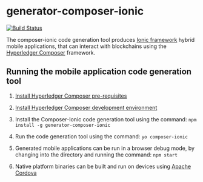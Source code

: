 # generator-composer-ionic

[![Build Status](https://travis-ci.com/Jakeeyturner/composer-ionic.svg?branch=master)](https://travis-ci.com/Jakeeyturner/composer-ionic)

The composer-ionic code generation tool produces [Ionic framework](https://ionicframework.com/framework) hybrid mobile applications, that can interact with blockchains using the [Hyperledger Composer](https://hyperledger.github.io/composer/latest) framework.


## Running the mobile application code generation tool

1. [Install Hyperledger Composer pre-requisites](https://hyperledger.github.io/composer/latest/installing/installing-prereqs.html)


2. [Install Hyperledger Composer development environment](https://hyperledger.github.io/composer/latest/installing/development-tools.html)


3. Install the Composer-Ionic code generation tool using the command: `npm install -g generator-composer-ionic`


4. Run the code generation tool using the command: `yo composer-ionic`


5. Generated mobile applications can be run in a browser debug mode, by changing into the directory and running the command: `npm start`


6. Native platform binaries can be built and run on devices using [Apache Cordova](https://ionicframework.com/docs/cli/#using-cordova)

